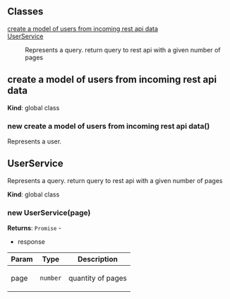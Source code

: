 ## Classes

<dl>
<dt><a href="#create a model of users from incoming rest api data">create a model of users from incoming rest api data</a></dt>
<dd></dd>
<dt><a href="#UserService">UserService</a></dt>
<dd><p>Represents a query.
return query to rest api with a given number of pages</p></dd>
</dl>

<a name="create a model of users from incoming rest api data"></a>

## create a model of users from incoming rest api data
**Kind**: global class  
<a name="new_create a model of users from incoming rest api data_new"></a>

### new create a model of users from incoming rest api data()
<p>Represents a user.</p>

<a name="UserService"></a>

## UserService
<p>Represents a query.
return query to rest api with a given number of pages</p>

**Kind**: global class  
<a name="new_UserService_new"></a>

### new UserService(page)
**Returns**: <code>Promise</code> - <ul>
<li>response</li>
</ul>  

| Param | Type | Description |
| --- | --- | --- |
| page | <code>number</code> | <p>quantity of pages</p> |

